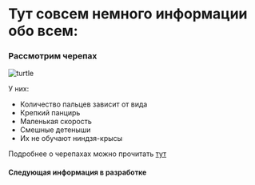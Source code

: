 # Тут совсем немного информации обо всем:

### Рассмотрим черепах 
![turtle](https://snappygoat.com/b/a3e44f93e3e62668a0b01a14532f66ac7780edd9)

У них:
- Количество пальцев зависит от вида
- Крепкий панцирь
- Маленькая скорость
- Смешные детеныши
- Их не обучают ниндзя-крысы

Подробнее о черепахах можно прочитать [тут](https://ru.wikipedia.org/wiki/Черепахи)

#### <font color=#1a1a1a>Cледующая информация в разработке